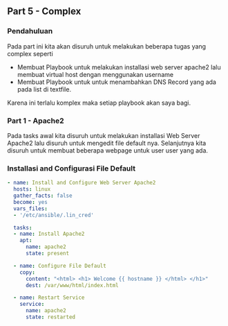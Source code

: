 ## Part 5 - Complex
### Pendahuluan
Pada part ini kita akan disuruh untuk melakukan beberapa tugas yang complex seperti
-  Membuat Playbook untuk melakukan installasi web server apache2 lalu membuat virtual host dengan menggunakan username
-  Membuat Playbook untuk untuk menambahkan DNS Record yang ada pada list di textfile.

Karena ini terlalu komplex maka setiap playbook akan saya bagi.

### Part 1 - Apache2
Pada tasks awal kita disuruh untuk melakukan installasi Web Server Apache2 lalu disuruh untuk mengedit file default nya. Selanjutnya kita disuruh untuk membuat beberapa webpage untuk user user yang ada.
### Installasi and Configurasi File Default
```yml
- name: Install and Configure Web Server Apache2
  hosts: linux
  gather_facts: false
  become: yes
  vars_files:
  - '/etc/ansible/.lin_cred'

  tasks:
  - name: Install Apache2
    apt:
      name: apache2
      state: present

  - name: Configure File Default
    copy:
      content: "<html> <h1> Welcome {{ hostname }} </html> </h1>"
      dest: /var/www/html/index.html

  - name: Restart Service
    service:
      name: apache2
      state: restarted
